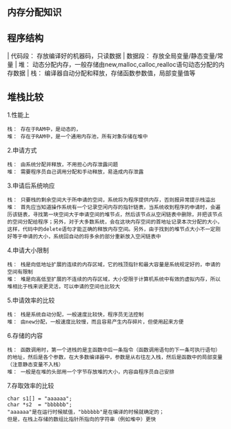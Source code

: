 ## 内存分配知识

程序结构
----

| 代码段： 存放编译好的机器码，只读数据
| 数据段： 存放全局变量/静态变量/常量
| 堆： 动态分配内存，一般存储由new,malloc,calloc,realloc语句动态分配的内存数据
| 栈： 编译器自动分配和释放，存储函数参数值，局部变量值等

堆栈比较
----
1.性能上
```
栈： 存在于RAM中，是动态的，
堆： 存在于RAM中，是一个通用内存池，所有对象存储在堆中
```

2.申请方式
```
栈： 由系统分配并释放，不用担心内存泄露问题
堆： 需要程序员自己调用分配和手动释放，易造成内存泄露
```

3.申请后系统响应
```
栈： 只要栈的剩余空间大于所申请的空间，系统将为程序提供内存，否则报异常提示栈溢出
堆： 首先应当知道操作系统有一个记录空闲内存的指针链表，当系统收到程序的申请时，会遍历该链表，寻找第一块空间大于申请空间的堆节点，然后该节点从空闲链表中删除，并把该节点的空间分配给程序；另外，对于大多数系统，会在这块内存空间的首地址记录本次分配的大小，这样，代码中的delete语句才能正确的释放内存空间。另外，由于找到的堆节点大小不一定刚好等于申请的大小，系统回自动的将多余的部分重新放入空闲链表中
```

4.申请大小限制
```
栈： 栈是向低地址扩展的连续的内存区域，它的栈顶指针和最大容量是系统规定好的，申请的空间有限制
堆： 堆是向高低至扩展的不连续的内存区域，大小受限于计算机系统中有效的虚拟内存，所以堆相比于栈来说更灵活，可以申请的空间也比较大
```

5.申请效率的比较
```
栈： 栈是系统自动分配，一般速度比较快，程序员无法控制
堆： 由new分配，一般速度比较慢，而且容易产生内存碎片，但使用起来方便
```

6.存储的内容
```
栈： 函数调用时，第一个进栈的是主函数中后一条指令（函数调用语句的下一条可执行语句）的地址，然后是各个参数，在大多数编译器中，参数是从右往左入栈，然后是函数中的局部变量（注意静态变量不入栈）
堆： 一般是在堆的头部用一个字节存放堆的大小，内容由程序员自己安排
```

7.存取效率的比较
```
char s1[] = "aaaaaa";
char *s2  = "bbbbbb";
"aaaaaa"是在运行时候赋值，"bbbbbb"是在编译的时候就确定的；
但是，在栈上存储的数组比指针所指向的字符串（例如堆中）更快
```